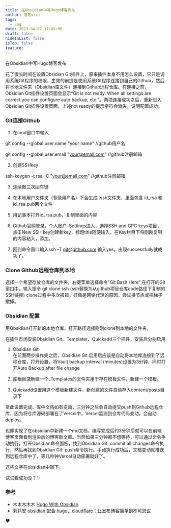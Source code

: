 ```yaml
---
title: 在Obsidian中写Hugo博客发布
author: 落落vici
tags:
  - Log
date: 2023-04-02 17:45:06
draft: false
hideInList: false
isTop: false
feature:
---
```

在Obsidian中写Hugo博客发布

花了很长时间在设置Obsidian Git插件上，原来插件本身不用怎么设置，它只是调用系统Git程序的权限，生效的前提是使用系统Git程序连接到自己的Github，然后将本地文件夹（Obsidian库文件）连接到Github远程仓库。在连接之前，Obsidian Git插件设置页面会显示“Git is not ready. When all settings are correct you can configure auto backup, etc.”。两项连接成功之后，重新进入Obsidian Git插件设置页面，上述not ready的提示字符会消失，说明配置成功。

### Git连接Github

1. 在cmd窗口中输入

git config --global user.name "your name"    //github用户名

git config --global user.email "your@email.com"    //github注册邮箱

2. 创建SSHkey

ssh-keygen -t rsa -C "your@email.com" //github注册邮箱

3. 连续敲三次回车键

4. 在本地用户文件夹（登录用户名）下会生成 .ssh文件夹，里面包含 id_rsa 和id_rsa.pub两个文件

5. 用记事本打开id_rsa.pub，复制里面的内容

6. Github官网登录，个人账户-Settings进入，选择SSH and GPG keys项目，点击New SSH key创建新key，标题title随便输入，在Key栏目下将刚刚复制的内容粘入，添加。

7. 回到命令窗口输入ssh -T git@github.com 输入yes，出现successfully就成功了。

### Clone Github远程仓库到本地

选择一个希望存放仓库的文件夹，右键菜单选择命令"Git Bash Here",在打开的Git窗口中，输入指令 git clone ssh   (ssh替换为从github项目仓库code路径下复制的SSH链接)
clone过程中多次报错，好像是网络代理的原因，尝试换节点或把梯子撤掉。

### Obsidian 配置

用Obsidian打开新的本地仓库，打开路径选择刚刚clone到本地的文件夹。

在插件市场安装Obsidian Git、Templater、Quickadd三个插件，安装后分别启用

1. Obsidian Git  
在前面两步操作完之后，Obsidian Git 启用后应该是自动将本地库连接到了远程仓库，打开设置，将Vault backup interval (minutes)设置为3分钟，同时打开Auto Backup after file change

2. 库根目录新建一个_Templates的文件夹用于存在模板文件，新建一个模板。

3. Quickadd设置用这个模板新建文件，新创建的文件自动存入content/posts目录下

至此设置完成。库中文档如有变动，三分钟之后会自动提交push到Github远程仓库，因为将仓库源码部署在了Vercel中，Vercel监测到仓库代码变动，会自动deploy。

也即实现了在obsidian中新建一个md文档，编写完成后约3分钟后就可以在前端博客页面看到渲染后的博客新文章。当然如果三分钟都不想等待，可以通过命令手动执行，打开Obsidian命令面板，找到Obsidian Git: commit all changes命令执行，然后再找到Obsidian Git: push命令执行。手动执行成功后，文档变动就推送到远程仓库中了，等几秒钟Vercel自动部署就好了。

这些文字在obsidian中敲下。

试试看成功没？✨


### 参考
- 木木木木木  [Hugo With Obsidian](https://immmmm.com/hugo-with-obsidian/)
- 莉莉安 [obsidian 配合 hugo、cloudflare：让发布博客简单到不可思议](https://lillianwho.com/posts/obsidian-hugo-cloudflare/)


❤